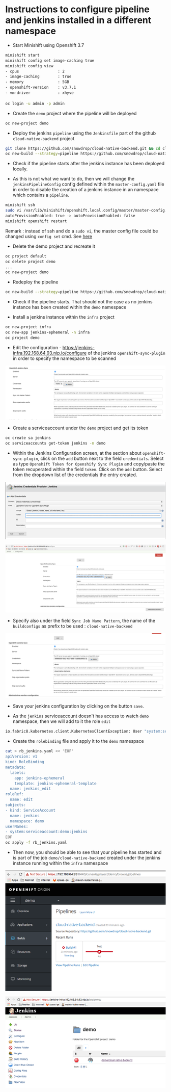 # Instructions to configure pipeline and jenkins installed in a different namespace

- Start Minishift using Openshift 3.7
```bash
minishift start
minishift config set image-caching true
minishift config view 
- cpus                 : 2
- image-caching        : true
- memory               : 5GB
- openshift-version    : v3.7.1
- vm-driver            : xhyve

oc login -u admin -p admin
```

- Create the `demo` project where the pipeline will be deployed

```bash
oc new-project demo
```

- Deploy the jenkins `pipeline` using the `Jenkinsfile` part of the github `cloud-native-backend` project 

```bash
git clone https://github.com/snowdrop/cloud-native-backend.git && cd cloud-native-backen
oc new-build --strategy=pipeline https://github.com/snowdrop/cloud-native-backend.git
```

- Check if the pipeline starts after the jenkins instance has been deployed locally.

- As this is not what we want to do, then we will change the `jenkinsPipelineConfig` config defined within the `master-config.yaml` file 
  in order to disable the creation of a jenkins instance in an namespace which contains a `pipeline`.
  
```bash
minishift ssh
sudo vi /var/lib/minishift/openshift.local.config/master/master-config.yaml 
autoProvisionEnabled: true -> autoProvisionEnabled: false
minishift openshift restart
```  

Remark : instead of ssh and do a `sudo vi`, the master config file could be changed using `config set` cmd. See [here](https://docs.openshift.org/latest/minishift/openshift/openshift-client-binary.html#update-openshift-config)

- Delete the demo project and recreate it

```bash
oc project default
oc delete project demo
...
oc new-project demo
```

- Redeploy the pipeline

```bash
oc new-build --strategy=pipeline https://github.com/snowdrop/cloud-native-backend.git
```
- Check if the pipeline starts. That should not the case as no jenkins instance has been created within the `demo` namespace

- Install a jenkins instance within the `infra` project

```bash
oc new-project infra
oc new-app jenkins-ephemeral -n infra
oc project demo
```
- Edit the configuration - https://jenkins-infra.192.168.64.93.nip.io/configure of the jenkins `openshift-sync-plugin` in order to specify the namespace to be scanned

![](image/sync-plugin-1.png)

- Create a serviceaccount under the `demo` project and get its token

```bash
oc create sa jenkins
oc serviceaccounts get-token jenkins -n demo
```

- Within the Jenkins Configuration screen, at the section about `openshift-sync-plugin`, click on the `add` button next to the field `credentials`.
  Select as type `Openshift Token for Openshify Sync Plugin` and copy/paste the token recuperated within the field `token`. Click on the `add` button.
  Select from the dropdown list of the credentials the entry created.
  
![](image/add-token-credential.png)

![](image/select-credential.png)  

- Specify also under the field `Sync Job Name Pattern`, the name of the `buildconfigs` as prefix to be used : `cloud-native-backend`

![](image/sync-job-pattern.png) 

- Save your jenkins configuration by clicking on the button `save`.

- As the `jenkins` serviceaccount doesn't has access to watch `demo` namespace, then we will add to it the role `edit`

```bash
io.fabric8.kubernetes.client.KubernetesClientException: User "system:serviceaccount:demo:jenkins" cannot watch configmaps in the namespace "demo": User 
```

- Create the `rolebinding` file and apply it to the `demo` namespace

```bash
cat > rb_jenkins.yaml << 'EOF'
apiVersion: v1
kind: RoleBinding
metadata:
  labels:
    app: jenkins-ephemeral
    template: jenkins-ephemeral-template
  name: jenkins_edit
roleRef:
  name: edit
subjects:
- kind: ServiceAccount
  name: jenkins
  namespace: demo
userNames:
- system:serviceaccount:demo:jenkins
EOF
oc apply -f rb_jenkins.yaml 
```

- Then now, you should be able to see that your pipeline has started and is part of the job `demo/cloud-native-backend` created under the jenkins instance
  running within the `infra` namespace

![](image/pipeline-started.png) 

![](image/job-created.png) 



